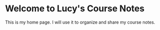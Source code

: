# Welcome to Lucy's Course Notes

This is my home page. I will use it to organize and share my course notes.
